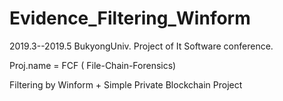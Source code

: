 # Evidence_Filtering_Winform

2019.3--2019.5 BukyongUniv. Project of It Software conference.

Proj.name = FCF ( File-Chain-Forensics)

Filtering by Winform + Simple Private Blockchain Project


